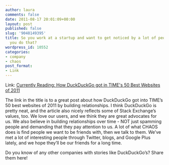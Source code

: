 ```yaml
---
author: laura
comments: false
date: 2011-08-17 20:01:09+00:00
layout: post
published: false
slug: '9048149395'
title: So you work at a startup and want to get noticed by a lot of people. How do
  you do that?
wordpress_id: 10552
categories:
- company
- chaos
post_format:
- Link
---
```


Link: [Currently Reading: How DuckDuckGo got in TIME's 50 Best Websites of 2011](http://www.gabrielweinberg.com/blog/2011/08/how-duckduckgo-got-in-times-best-websites.html)

The link in the title is to a great post about how DuckDuckGo got into TIME’s 50 best websites of 2011 by building relationships. I think DuckDuckGo is pretty neat, and the article also nicely reflects some of Stack Exchange’s values, too. We love our users, and we think they are great advocates for us. We also believe in building relationships over time - NOT just spamming people and demanding that they pay attention to us. A lot of what CHAOS does is find people we want to be friends with, then we talk to them. We’ve met a lot of interesting people through Twitter, blogs, and Google Plus lately, and we hope they’ll be our friends for a long time.

Do you know of any other companies with stories like DuckDuckGo’s? Share them here!


